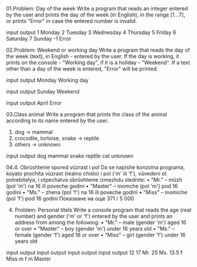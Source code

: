 01.Problem: Day of the week
Write a program that reads an integer entered by the user and prints the day of the week (in English), 
in the range [1...7], or prints "Error" in case the entered number is invalid.

input	output
1	    Monday
2	    Tuesday
3   	Wednesday
4	    Thursday
5	    Friday
6	    Saturday
7	    Sunday
-1	  Error

02.Problem: Weekend or working day
Write a program that reads the day of the week (text), in English - entered by the user. If the day is working, it prints on the console - "Working day", if it is a holiday - "Weekend". If a text other than a day of the week is entered, "Error" will be printed.

input	  output
Monday	Working day

input	  output
Sunday	Weekend

input	  output
April 	Error

03.Class animal
Write a program that prints the class of the animal according to its name entered by the user.
1. dog -> mammal
2. crocodile, tortoise, snake -> reptile
3. others -> unknown

input	 output
dog	   mammal
snake	 reptile
cat	   unknown

04.4. Obrŭshtenie spored vŭzrast i pol Da se napishe konzolna programa, koyato prochita vŭzrast (realno chislo) i pol ('m' ili 'f'), vŭvedeni ot potrebitelya, i otpechatva obrŭshtenie izmezhdu slednite: • "Mr." – mŭzh (pol 'm') na 16 ili poveche godini • "Master" – momche (pol 'm') pod 16 godini • "Ms." – zhena (pol 'f') na 16 ili poveche godini • "Miss" – momiche (pol 'f') pod 16 godini
Показване на още
371 / 5 000

4. Problem: Personal titels
Write a console program that reads the age (real number) and gender ('m' or 'f') entered by the user and prints an address from among the following:
• "Mr." – male (gender 'm') aged 16 or over
• "Master" – boy (gender 'm') under 16 years old
• "Ms." – female (gender 'f') aged 16 or over
• "Miss" – girl (gender 'f') under 16 years old

input	output	input	output	input	output	input	output
12            17    Mr.     25    Ms.	    13.5
f	    Miss		m             f             m     Master
			
		





